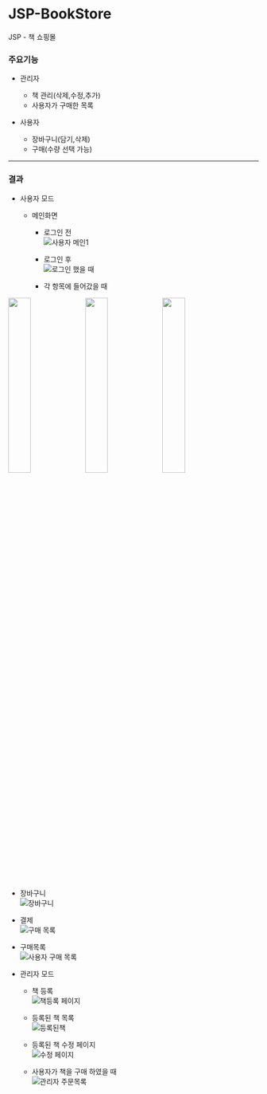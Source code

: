 # JSP-BookStore
JSP - 책 쇼핑몰

### 주요기능

+ 관리자
  + 책 관리(삭제,수정,추가)
  + 사용자가 구매한 목록 
  
+ 사용자
  + 장바구니(담기,삭제)
  + 구매(수량 선택 가능)
  
***

### 결과

- 사용자 모드

  + 메인화면   
    * 로그인 전   
    ![사용자 메인1](https://user-images.githubusercontent.com/60810356/87290952-9e6d6a80-c539-11ea-9ebf-e284e16b784f.JPG)
    
    * 로그인 후   
    ![로그인 했을 때](https://user-images.githubusercontent.com/60810356/87290956-a0372e00-c539-11ea-81ec-a458ebadfb95.JPG)
    
    * 각 항목에 들어갔을 때   
 <div>   
<img width="30%" src="https://user-images.githubusercontent.com/60810356/87291223-f73d0300-c539-11ea-81ba-5c6d376b312c.JPG">
<img width="30%" src="https://user-images.githubusercontent.com/60810356/87291229-f86e3000-c539-11ea-953f-987c50b50636.JPG">
<img width="30%" src="https://user-images.githubusercontent.com/60810356/87291233-f99f5d00-c539-11ea-8eb0-aa96480577fc.JPG">
</div>

  + 장바구니   
  ![장바구니](https://user-images.githubusercontent.com/60810356/87291537-70d4f100-c53a-11ea-8c87-40b9e8dfd7d9.JPG)
    
  + 결제   
  ![구매 목록](https://user-images.githubusercontent.com/60810356/87291724-b4c7f600-c53a-11ea-8e2f-977e622d84db.JPG)
    
  + 구매목록   
  ![사용자 구매 목록](https://user-images.githubusercontent.com/60810356/87291532-6d416a00-c53a-11ea-93b8-0c46b046e47f.JPG)
  
  
  
- 관리자 모드

  + 책 등록   
  ![책등록 페이지](https://user-images.githubusercontent.com/60810356/87292092-4172b400-c53b-11ea-903a-8d1760aad63d.JPG)
  
  + 등록된 책 목록   
  ![등록된책](https://user-images.githubusercontent.com/60810356/87292098-446da480-c53b-11ea-8147-385093e0ab66.JPG)
  
  + 등록된 책 수정 페이지   
  ![수정 페이지](https://user-images.githubusercontent.com/60810356/87292095-42a3e100-c53b-11ea-9b9b-6912e53b5ea7.JPG)
  
  + 사용자가 책을 구매 하였을 때   
  ![관리자 주문목록](https://user-images.githubusercontent.com/60810356/87292665-19d01b80-c53c-11ea-8888-610c3b1fe626.JPG)
